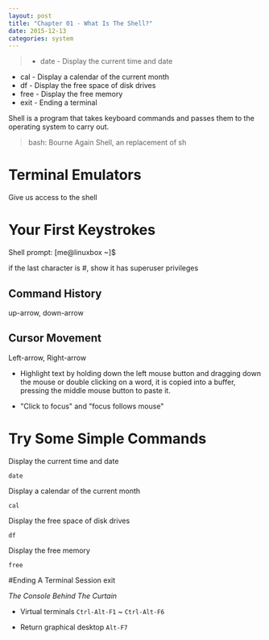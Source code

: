 ```yaml
---
layout: post
title: "Chapter 01 - What Is The Shell?"
date: 2015-12-13
categories: system
---
```


>* date - Display the current time and date
* cal - Display a calendar of the current month
* df - Display the free space of disk drives
* free - Display the free memory
* exit - Ending a terminal


Shell is a program that takes keyboard commands and passes them to the operating system to carry out.

> bash: Bourne Again Shell, an replacement of sh

# Terminal Emulators
Give us access to the shell

# Your First Keystrokes
Shell prompt: [me@linuxbox ~]$

if the last character is #, show it has superuser privileges

## Command History
up-arrow, down-arrow

## Cursor Movement
Left-arrow, Right-arrow

* Highlight text by holding down the left mouse button and dragging down the mouse or double clicking on a word, it is copied into a buffer, pressing the middle mouse button to paste it.

* "Click to focus" and "focus follows mouse"

# Try Some Simple Commands

Display the current time and date

	date

Display a calendar of the current month

	cal

Display the free space of disk drives

	df

Display the free memory

	free

#Ending A Terminal Session
	exit

*The Console Behind The Curtain*

* Virtual terminals `Ctrl-Alt-F1` ~ `Ctrl-Alt-F6`

* Return graphical desktop `Alt-F7`
